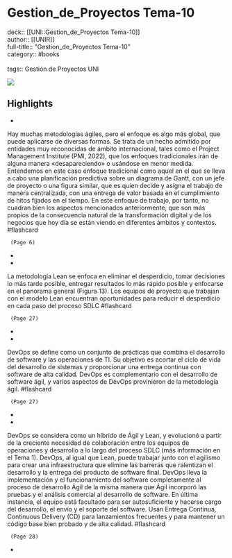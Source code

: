 # Gestion_de_Proyectos Tema-10

deck:: [[UNI::Gestion_de_Proyectos Tema-10]]\
author:: [[UNIR]]\
full-title:: "Gestion_de_Proyectos Tema-10"\
category:: #books\
\
tags:: Gestión de Proyectos UNI  

![](https://readwise-assets.s3.amazonaws.com/media/uploaded_book_covers/profile_22942/ba5e15e3-96c5-47f9-8eea-66fdf20c208b.jpg)

## Highlights
- 

Hay muchas metodologías ágiles, pero el enfoque es algo más global, que puede aplicarse de diversas formas. Se trata de un hecho admitido por entidades muy reconocidas de ámbito internacional, tales como el Project Management Institute (PMI, 2022), que los enfoques tradicionales irán de alguna manera «desapareciendo» o usándose en menor medida. Entendemos en este caso enfoque tradicional como aquel en el que se lleva a cabo una planificación predictiva sobre un diagrama de Gantt, con un jefe de proyecto o una figura similar, que es quien decide y asigna el trabajo de manera centralizada, con una entrega de valor basada en el cumplimiento de hitos fijados en el tiempo. En este enfoque de trabajo, por tanto, no cuadran bien los aspectos mencionados anteriormente, que son más propios de la consecuencia natural de la transformación digital y de los negocios que hoy día se están viendo en diferentes ámbitos y contextos. #flashcard 


     (Page 6)
-
- 

La metodología Lean se enfoca en eliminar el desperdicio, tomar decisiones lo más tarde posible, entregar resultados lo más rápido posible y enfocarse en el panorama general (Figura 13). Los equipos de proyecto que trabajan con el modelo Lean encuentran oportunidades para reducir el desperdicio en cada paso del proceso SDLC #flashcard 


     (Page 27)
-
- 

DevOps se define como un conjunto de prácticas que combina el desarrollo de software y las operaciones de TI. Su objetivo es acortar el ciclo de vida del desarrollo de sistemas y proporcionar una entrega continua con software de alta calidad. DevOps es complementario con el desarrollo de software ágil, y varios aspectos de DevOps provinieron de la metodología ágil. #flashcard 


     (Page 27)
-
- 

DevOps se considera como un híbrido de Ágil y Lean, y evolucionó a partir de la creciente necesidad de colaboración entre los equipos de operaciones y desarrollo a lo largo del proceso SDLC (más información en el Tema 1). DevOps, al igual que Lean, puede trabajar junto con el agilismo para crear una infraestructura que elimine las barreras que ralentizan el desarrollo y la entrega del producto de software final. DevOps lleva la implementación y el funcionamiento del software completamente al proceso de desarrollo Ágil de la misma manera que Ágil incorporó las pruebas y el análisis comercial al desarrollo de software. En última instancia, el equipo está facultado para ser autosuficiente y hacerse cargo del desarrollo, el envío y el soporte del software. Usan Entrega Continua, Continuous Delivery (CD) para lanzamientos frecuentes y para mantener un código base bien probado y de alta calidad. #flashcard 


     (Page 28)
-
